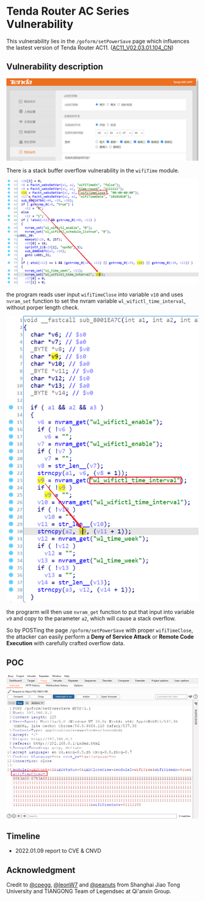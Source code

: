 # Tenda Router AC Series Vulnerability

This vulnerability lies in the `/goform/setPowerSave` page which influences the lastest version of Tenda Router AC11. ([AC11_V02.03.01.104_CN](https://www.tenda.com.cn/download/detail-3163.html))

## Vulnerability description

![3](3.png)

There is a stack buffer overflow vulnerability in the `wifiTime` module.


![1](1.png)

the program reads user input `wifiTimeClose` into variable `v10` and uses `nvram_set` function to set the nvram variable `wl_wifictl_time_interval`, without porper length check. 

![2](2.png)

the prograrm will then use `nvram_get` function to put that input into variable `v9` and copy to the parameter `a2`, which will cause a stack overflow.

So by POSTing the page `/goform/setPowerSave` with proper `wifiTimeClose`, the attacker can easily perform a **Deny of Service Attack** or **Remote Code Execution** with carefully crafted overflow data.

## POC

![poc](poc.png)

## Timeline

- 2022.01.09 report to CVE & CNVD

## Acknowledgment

Credit to [@cpegg](https://github.com/cpeggg), [@leonW7](https://github.com/leonW7) and [@peanuts](https://github.com/peanuts62) from Shanghai Jiao Tong University and TIANGONG Team of Legendsec at Qi'anxin Group.
